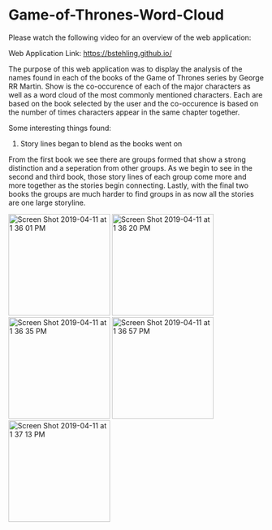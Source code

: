 # Game-of-Thrones-Word-Cloud

Please watch the following video for an overview of the web application: 


Web Application Link:
https://bstehling.github.io/

The purpose of this web application was to display the analysis of the names found in each of the books of the Game of Thrones series by George RR Martin. Show is the co-occurence of each of the major characters 
as well as a word cloud of the most commonly mentioned characters. Each are based on the book selected by the user and the co-occurence is based on the number of times characters appear in the same chapter together. 


Some interesting things found:

1. Story lines began to blend as the books went on

From the first book we see there are groups formed that show a strong distinction and a seperation from other groups. As we begin to see in the second and third book, those story lines of each group come more and more together as the stories begin connecting. Lastly, with the final two books the groups are much harder to find groups in as now all the stories are one large storyline. 

<img width="200" alt="Screen Shot 2019-04-11 at 1 36 01 PM" src="https://user-images.githubusercontent.com/45048090/55984756-c9e11580-5c63-11e9-8b81-88e6d8de3379.png"> <img width="200" alt="Screen Shot 2019-04-11 at 1 36 20 PM" src="https://user-images.githubusercontent.com/45048090/55985041-7e7b3700-5c64-11e9-9933-1cb5bdfd6c2c.png"> <img width="200" alt="Screen Shot 2019-04-11 at 1 36 35 PM" src="https://user-images.githubusercontent.com/45048090/55985064-8f2bad00-5c64-11e9-8920-2eb6d709ab68.png"> <img width="200" alt="Screen Shot 2019-04-11 at 1 36 57 PM" src="https://user-images.githubusercontent.com/45048090/55985091-9fdc2300-5c64-11e9-902c-186ede1749bf.png"> <img width="200" alt="Screen Shot 2019-04-11 at 1 37 13 PM" src="https://user-images.githubusercontent.com/45048090/55985096-a2d71380-5c64-11e9-9ac0-c117c616a171.png">
